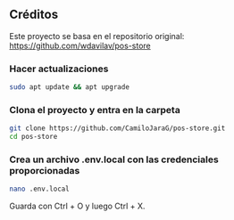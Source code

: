 ## Créditos
Este proyecto se basa en el repositorio original:  
https://github.com/wdavilav/pos-store

### Hacer actualizaciones
```bash
sudo apt update && apt upgrade
```  
### Clona el proyecto y entra en la carpeta
```bash
git clone https://github.com/CamiloJaraG/pos-store.git
cd pos-store
```  
### Crea un archivo .env.local con las credenciales proporcionadas
```bash
nano .env.local
```
Guarda con Ctrl + O y luego Ctrl + X.  

